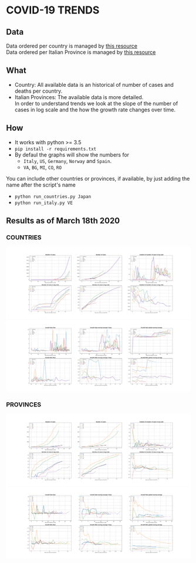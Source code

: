 # COVID-19 TRENDS

## Data
Data ordered per country is managed by [this resource](https://github.com/pomber/covid19) <br>
Data ordered per Italian Province is managed by [this resource](https://github.com/pcm-dpc/COVID-19) 

## What
* Country: All available data is an historical of number of cases and deaths per country. <br>
* Italian Provinces: The available data is more detailed. <br>
In order to understand trends we look at the slope of the number of cases in log scale and the how the growth rate changes over time.

## How
* It works with python >= 3.5
* ```pip install -r requirements.txt ```
* By defaul the graphs will show the numbers for 
    * `Italy`, `US`, `Germany`, `Norway` and `Spain`. <br>
    * `VA`, `BG`, `MI`, `CO`, `RO` <br>

You can include other countries or provinces, if available, by just adding the name after the script's name
* ```python run_countries.py Japan```
* ```python run_italy.py VE```

## Results as of March 18th 2020

### COUNTRIES
![Cases](https://github.com/dariocazzani/COVID-19-trends/blob/master/images/image1.png)
![Growth Rate](https://github.com/dariocazzani/COVID-19-trends/blob/master/images/image2.png)

### PROVINCES
![Cases](https://github.com/dariocazzani/COVID-19-trends/blob/master/images/image3.png)
![Growth Rate](https://github.com/dariocazzani/COVID-19-trends/blob/master/images/image4.png)
